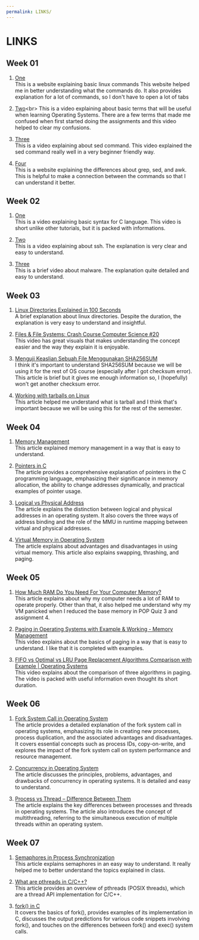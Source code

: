 ```yaml
---
permalink: LINKS/
---
```


# LINKS

## Week 01
1. [One](https://www.hostinger.com/tutorials/linux-commands)<br>
   This is a website explaining basic linux commands
   This website helped me in better understanding what the commands do.
   It also provides explanation for a lot of commands, so I don't have to open a lot of tabs

2. [Two](https://youtu.be/hMSByvFHOro?si=c-rrv2VyRuQ6elC_)<br>
   This is a video explaining about basic terms that will be useful when learning Operating Systems.
   There are a few terms that made me confused when first started doing the assignments and this video helped to clear my confusions.

3. [Three](https://www.youtube.com/watch?v=nXLnx8ncZyE)<br>
   This is a video explaining about sed command.
   This video explained the sed command really well in a very beginner friendly way.

4. [Four](https://www.baeldung.com/linux/grep-sed-awk-differences)<br>
   This is a website explaining the differences about grep, sed, and awk.
   This is helpful to make a connection between the commands so that I can understand it better.

## Week 02
1. [One](https://youtu.be/dTp0c41XnrQ?si=hFWRpMNlxqD-x0Ok)<br>
    This is a video explaining basic syntax for C language. 
    This video is short unlike other tutorials, but it is packed with informations.

2. [Two](https://youtu.be/5JvLV2-ngCI?si=V-hElG0gMCT67pnU)<br>
    This is a video explaining about ssh. The explanation is very clear and easy to understand.

3. [Three](https://youtu.be/e-fIQME9f64?si=VQozpY6lrDXfv1EJ)<br>
    This is a brief video about malware. The explanation quite detailed and easy to understand.

## Week 03
1. [Linux Directories Explained in 100 Seconds](https://youtu.be/42iQKuQodW4?si=j0WARFim-NpIJFur)<br>
    A brief explanation about linux directories. Despite the duration, the explanation is very easy to understand and insightful.

2. [Files & File Systems: Crash Course Computer Science #20](https://youtu.be/KN8YgJnShPM?si=se2FilJB2q6HmLQ2)<br>
    This video has great visuals that makes understanding the concept easier and the way they explain it is enjoyable.

3. [Menguji Keaslian Sebuah File Menggunakan SHA256SUM](https://www.linuxsec.org/2019/10/sha256sum.html)<br>
    I think it's important to understand SHA256SUM because we will be using it for the rest of OS course (especially after I got checksum error). This article is brief but it gives me enough information so, I (hopefully) won't get another checksum error.

4. [Working with tarballs on Linux](https://www.networkworld.com/article/3328840/working-with-tarballs-on-linux.html)<br>
    This article helped me understand what is tarball and I think that's important because we will be using this for the rest of the semester. 

## Week 04
1. [Memory Management](https://www.javatpoint.com/memory-management-operating-system)<br>
    This article explained memory management in a way that is easy to understand. 

2. [Pointers in C](https://linuxhint.com/use-pointers-c/)<br>
    The article provides a comprehensive explanation of pointers in the C programming language, emphasizing their significance in memory allocation, the ability to change addresses dynamically, and practical examples of pointer usage.

3. [Logical vs Physical Address](https://eng.libretexts.org/Courses/Delta_College/Operating_System%3A_The_Basics/07%3A_Memory/7.5%3A_Logical_vs_Physical_Address)<br>
    The article explains the distinction between logical and physical addresses in an operating system. It also covers the three ways of address binding and the role of the MMU in runtime mapping between virtual and physical addresses.

4. [Virtual Memory in Operating System](https://www.geeksforgeeks.org/virtual-memory-in-operating-system/)<br>
    The article explains about advantages and disadvantages in using virtual memory. This article also explains swapping, thrashing, and paging.

## Week 05
1. [How Much RAM Do You Need For Your Computer Memory?](https://www.crucial.com/articles/about-memory/how-much-ram-does-my-computer-need)<br>
    This article explains about why my computer needs a lot of RAM to operate properly. Other than that, it also helped me understand why my VM panicked when I reduced the base memory in POP Quiz 3 and assignment 4. 

2. [Paging in Operating Systems with Example & Working - Memory Management](https://youtu.be/pJ6qrCB8pDw?si=KgG21lrau7hJKQkf)<br>
    This video explains about the basics of paging in a way that is easy to understand. I like that it is completed with examples.

3. [FIFO vs Optimal vs LRU Page Replacement Algorithms Comparison with Example | Operating Systems](https://youtu.be/u5obgqo4rZ8?si=xlPCFmx9HPX1Prv7)<br>
    This video explains about the comparison of three algorithms in paging. The video is packed with useful information even thought its short duration. 

## Week 06
1. [Fork System Call in Operating System](https://www.geeksforgeeks.org/fork-system-call-in-operating-system/)<br>
    The article provides a detailed explanation of the fork system call in operating systems, emphasizing its role in creating new processes, process duplication, and the associated advantages and disadvantages. It covers essential concepts such as process IDs, copy-on-write, and explores the impact of the fork system call on system performance and resource management.

2. [Concurrency in Operating System](https://eng.libretexts.org/Courses/Delta_College/Operating_System%3A_The_Basics/05%3A_Process_Synchronization/5.1%3A_Introduction_to_Concurrency)<br>
    The article discusses the principles, problems, advantages, and drawbacks of concurrency in operating systems. It is detailed and easy to understand.

3. [Process vs Thread – Difference Between Them](https://www.guru99.com/difference-between-process-and-thread.html)<br>
    The article explains the key differences between processes and threads in operating systems. The article also introduces the concept of multithreading, referring to the simultaneous execution of multiple threads within an operating system.

## Week 07
1. [Semaphores in Process Synchronization](https://www.geeksforgeeks.org/semaphores-in-process-synchronization/)<br>
    This article explains semaphores in an easy way to understand. It really helped me to better understand the topics explained in class.

2. [What are pthreads in C/C++?](https://www.educative.io/answers/what-are-pthreads-in-c-cpp)<br>
    This article provides an overview of pthreads (POSIX threads), which are a thread API implementation for C/C++.

3. [fork() in C](https://www.geeksforgeeks.org/fork-system-call/)<br>
    It covers the basics of fork(), provides examples of its implementation in C, discusses the output predictions for various code snippets involving fork(), and touches on the differences between fork() and exec() system calls.
